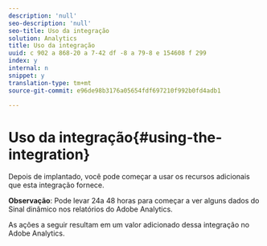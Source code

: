 ```yaml
---
description: 'null'
seo-description: 'null'
seo-title: Uso da integração
solution: Analytics
title: Uso da integração
uuid: c 902 a 868-20 a 7-42 df -8 a 79-8 e 154608 f 299
index: y
internal: n
snippet: y
translation-type: tm+mt
source-git-commit: e96de98b3176a05654fdf697210f992b0fd4adb1

---
```



# Uso da integração{#using-the-integration}

Depois de implantado, você pode começar a usar os recursos adicionais que esta integração fornece.

**Observação**: Pode levar 24a 48 horas para começar a ver alguns dados do Sinal dinâmico nos relatórios do Adobe Analytics.

As ações a seguir resultam em um valor adicionado dessa integração no Adobe Analytics.

